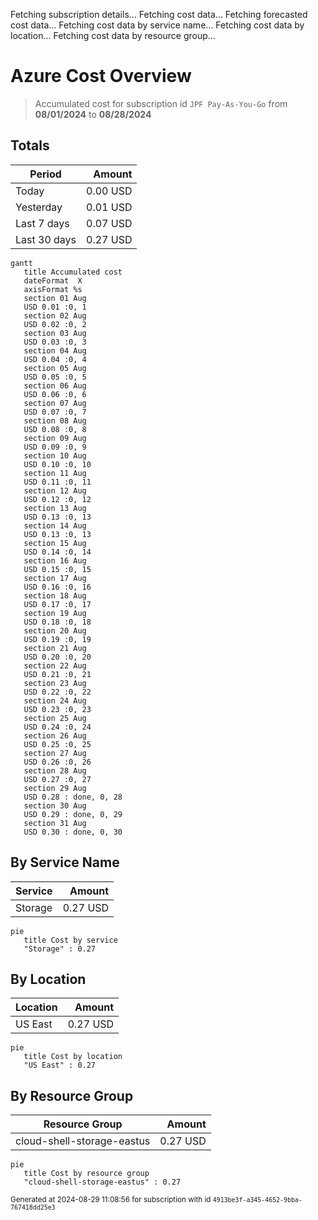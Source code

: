 Fetching subscription details...
Fetching cost data...
Fetching forecasted cost data...
Fetching cost data by service name...
Fetching cost data by location...
Fetching cost data by resource group...
# Azure Cost Overview

> Accumulated cost for subscription id `JPF Pay-As-You-Go` from **08/01/2024** to **08/28/2024**

## Totals

|Period|Amount|
|---|---:|
|Today|0.00 USD|
|Yesterday|0.01 USD|
|Last 7 days|0.07 USD|
|Last 30 days|0.27 USD|

```mermaid
gantt
   title Accumulated cost
   dateFormat  X
   axisFormat %s
   section 01 Aug
   USD 0.01 :0, 1
   section 02 Aug
   USD 0.02 :0, 2
   section 03 Aug
   USD 0.03 :0, 3
   section 04 Aug
   USD 0.04 :0, 4
   section 05 Aug
   USD 0.05 :0, 5
   section 06 Aug
   USD 0.06 :0, 6
   section 07 Aug
   USD 0.07 :0, 7
   section 08 Aug
   USD 0.08 :0, 8
   section 09 Aug
   USD 0.09 :0, 9
   section 10 Aug
   USD 0.10 :0, 10
   section 11 Aug
   USD 0.11 :0, 11
   section 12 Aug
   USD 0.12 :0, 12
   section 13 Aug
   USD 0.13 :0, 13
   section 14 Aug
   USD 0.13 :0, 13
   section 15 Aug
   USD 0.14 :0, 14
   section 16 Aug
   USD 0.15 :0, 15
   section 17 Aug
   USD 0.16 :0, 16
   section 18 Aug
   USD 0.17 :0, 17
   section 19 Aug
   USD 0.18 :0, 18
   section 20 Aug
   USD 0.19 :0, 19
   section 21 Aug
   USD 0.20 :0, 20
   section 22 Aug
   USD 0.21 :0, 21
   section 23 Aug
   USD 0.22 :0, 22
   section 24 Aug
   USD 0.23 :0, 23
   section 25 Aug
   USD 0.24 :0, 24
   section 26 Aug
   USD 0.25 :0, 25
   section 27 Aug
   USD 0.26 :0, 26
   section 28 Aug
   USD 0.27 :0, 27
   section 29 Aug
   USD 0.28 : done, 0, 28
   section 30 Aug
   USD 0.29 : done, 0, 29
   section 31 Aug
   USD 0.30 : done, 0, 30
```

## By Service Name

|Service|Amount|
|---|---:|
|Storage|0.27 USD|

```mermaid
pie
   title Cost by service
   "Storage" : 0.27
```

## By Location

|Location|Amount|
|---|---:|
|US East|0.27 USD|

```mermaid
pie
   title Cost by location
   "US East" : 0.27
```

## By Resource Group

|Resource Group|Amount|
|---|---:|
|cloud-shell-storage-eastus|0.27 USD|

```mermaid
pie
   title Cost by resource group
   "cloud-shell-storage-eastus" : 0.27
```

<sup>Generated at 2024-08-29 11:08:56 for subscription with id `4913be3f-a345-4652-9bba-767418dd25e3`</sup>
